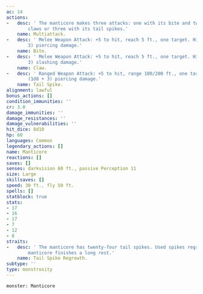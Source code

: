 ```yaml
---
ac: 14
actions:
-   desc: ' The manticore makes three attacks: one with its bite and two with its
        claws or three with its tail spikes.'
    name: Multiattack.
-   desc: ' Melee Weapon Attack: +5 to hit, reach 5 ft., one target. Hit: 7 (1d8 +
        3) piercing damage.'
    name: Bite.
-   desc: ' Melee Weapon Attack: +5 to hit, reach 5 ft., one target. Hit: 6 (1d6 +
        3) slashing damage.'
    name: Claw.
-   desc: ' Ranged Weapon Attack: +5 to hit, range 100/200 ft., one target. Hit: 7
        (1d8 + 3) piercing damage.'
    name: Tail Spike.
alignment: lawful
bonus_actions: []
condition_immunities: ''
cr: 3.0
damage_immunities: ''
damage_resistances: ''
damage_vulnerabilities: ''
hit_dice: 8d10
hp: 68
languages: Common
legendary_actions: []
name: Manticore
reactions: []
saves: []
senses: darkvision 60 ft., passive Perception 11
size: Large
skillsaves: []
speed: 30 ft., fly 50 ft.
spells: []
statblock: true
stats:
- 17
- 16
- 17
- 7
- 12
- 8
straits:
-   desc: ' The manticore has twenty-four tail spikes. Used spikes regrow when the
        manticore finishes a long rest.'
    name: Tail Spike Regrowth.
subtype: ''
type: monstrosity
---
```

```statblock
monster: Manticore
```